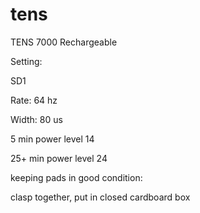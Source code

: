 # tens

TENS 7000 Rechargeable

Setting:

SD1

Rate: 64 hz

Width: 80 us

5 min power level 14

25+ min power level 24

keeping pads in good condition:

clasp together, put in closed cardboard box
